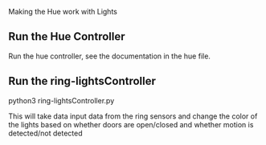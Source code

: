 Making the Hue work with Lights

## Run the Hue Controller
Run the hue controller, see the documentation in the hue file.

## Run the ring-lightsController
python3 ring-lightsController.py

This will take data input data from the ring sensors and change the color of the lights based on whether doors are open/closed and whether motion is detected/not detected

